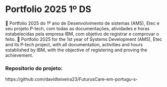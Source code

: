 # Portfolio 2025 1º DS
💼 Portfolio 2025 do 1º ano de Desenvolvimento de sistemas (AMS), Etec e seu projeto P-tech, com todas as documentações, atividades e horas estabelecidas pela empresa IBM, com objetivo de registrar e comprovar o feito. 
💼 Portfolio 2025 for the 1st year of Systems Development (AMS), Etec and its P-tech project, with all documentation, activities and hours established by IBM, with the objective of registering and proving the achievement.
<h3>Repositorio do projeto:</h3> https://github.com/davidteixeira23/FuturusCare-em-portugu-s-
